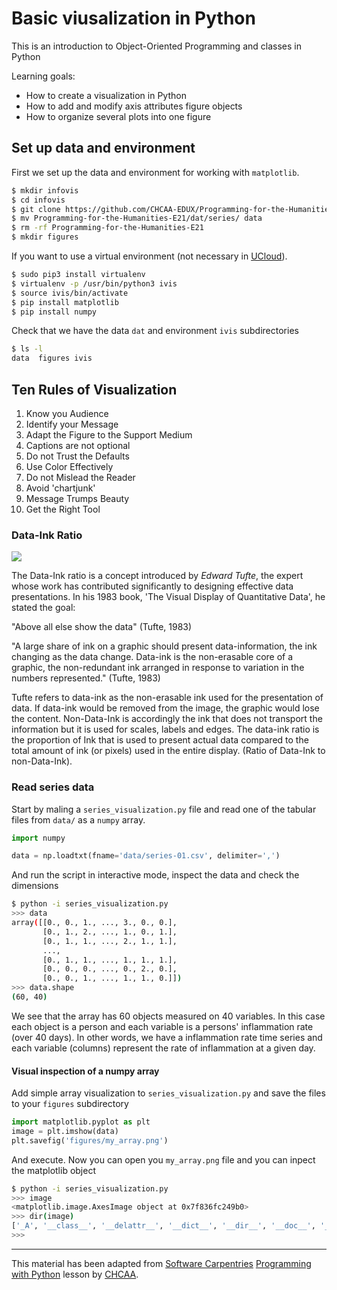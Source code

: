 # Basic viusalization in Python #

This is an introduction to Object-Oriented Programming and classes in Python

Learning goals:

* How to create a visualization in Python
* How to add and modify axis attributes figure objects
* How to organize several plots into one figure

## Set up data and environment ##

First we set up the data and environment for working with `matplotlib`.

```sh
$ mkdir infovis
$ cd infovis
$ git clone https://github.com/CHCAA-EDUX/Programming-for-the-Humanities-E21.git
$ mv Programming-for-the-Humanities-E21/dat/series/ data
$ rm -rf Programming-for-the-Humanities-E21
$ mkdir figures
```

If you want to use a virtual environment (not necessary in [UCloud](https://cloud.sdu.dk/)).

```sh
$ sudo pip3 install virtualenv
$ virtualenv -p /usr/bin/python3 ivis
$ source ivis/bin/activate
$ pip install matplotlib
$ pip install numpy
```

Check that we have the data `dat` and environment `ivis` subdirectories

```sh
$ ls -l
data  figures ivis
```

## Ten Rules of Visualization ##

1. Know you Audience
2. Identify your Message
3. Adapt the Figure to the Support Medium
4. Captions are not optional
5. Do not Trust the Defaults
6. Use Color Effectively
7. Do not Mislead the Reader
8. Avoid 'chartjunk'
9. Message Trumps Beauty
10. Get the Right Tool

### Data-Ink Ratio ###


<img src="https://render.githubusercontent.com/render/math?math=\text{Data-Ink Ratio}=\Huge\frac{\text{Data-Ink}}{\text{Total ink used to print the graphic}}">


The Data-Ink ratio is a concept introduced by _Edward Tufte_, the expert whose work has contributed significantly to designing effective data presentations. In his 1983 book, 'The Visual Display of Quantitative Data', he stated the goal:

"Above all else show the data"
(Tufte, 1983)

"A large share of ink on a graphic should present data-information, the ink changing as the data change. Data-ink is the non-erasable core of a graphic, the non-redundant ink arranged in response to variation in the numbers represented."
(Tufte, 1983)

Tufte refers to data-ink as the non-erasable ink used for the presentation of data. If data-ink would be removed from the image, the graphic would lose the content. Non-Data-Ink is accordingly the ink that does not transport the information but it is used for scales, labels and edges. The data-ink ratio is the proportion of Ink that is used to present actual data compared to the total amount of ink (or pixels) used in the entire display. (Ratio of Data-Ink to non-Data-Ink).

### Read series data ###

Start by maling a `series_visualization.py` file and read one of the tabular files from `data/` as a `numpy` array.

```py
import numpy

data = np.loadtxt(fname='data/series-01.csv', delimiter=',')
```

And run the script in interactive mode, inspect the data and check the dimensions

```sh
$ python -i series_visualization.py
>>> data
array([[0., 0., 1., ..., 3., 0., 0.],
       [0., 1., 2., ..., 1., 0., 1.],
       [0., 1., 1., ..., 2., 1., 1.],
       ...,
       [0., 1., 1., ..., 1., 1., 1.],
       [0., 0., 0., ..., 0., 2., 0.],
       [0., 0., 1., ..., 1., 1., 0.]])
>>> data.shape
(60, 40)
```

We see that the array has 60 objects measured on 40 variables. In this case each object is a person and each variable is a persons' inflammation rate (over 40 days). In other words, we have a inflammation rate time series and each variable (columns) represent the rate of inflammation at a given day. 

#### Visual inspection of a numpy array ####

Add simple array visualization to `series_visualization.py` and save the files to your `figures` subdirectory

```py
import matplotlib.pyplot as plt
image = plt.imshow(data)
plt.savefig('figures/my_array.png')
```

And execute. Now you can open you `my_array.png` file and you can inpect the matplotlib object

```sh
$ python -i series_visualization.py 
>>> image
<matplotlib.image.AxesImage object at 0x7f836fc249b0>
>>> dir(image)
['_A', '__class__', '__delattr__', '__dict__', '__dir__', '__doc__', '__eq__', '__format__', '__ge__', '__getattribute__', '__getstate__', '__gt__', '__hash__', '__init__', '__init_subclass__', '__le__', '__lt__', '__module__', '__ne__', '__new__', '__reduce__', '__reduce_ex__', '__repr__', '__setattr__', '__sizeof__', '__str__', '__subclasshook__', '__weakref__', '_add_checker', '_agg_filter', '_alpha', '_animated', '_axes', '_check_unsampled_image', '_check_update', '_clipon', '_clippath', '_contains', '_default_contains', '_extent', '_filternorm', '_filterrad', '_get_clipping_extent_bbox', '_get_scalar_alpha', '_gid', '_imcache', '_in_layout', '_interpolation', '_label', '_make_image', '_mouseover', '_oid', '_path_effects', '_picker', '_propobservers', '_rasterized', '_remove_method', '_resample', '_rgbacache', '_scale_norm', '_set_gc_clip', '_sketch', '_snap', '_stale', '_sticky_edges', '_transform', '_transformSet', '_update_dict', '_url', '_visible', 'add_callback', 'add_checker', 'autoscale', 'autoscale_None', 'axes', 'callbacksSM', 'can_composite', 'changed', 'check_update', 'clipbox', 'cmap', 'colorbar', 'contains', 'convert_xunits', 'convert_yunits', 'draw', 'eventson', 'figure', 'findobj', 'format_cursor_data', 'get_agg_filter', 'get_alpha', 'get_animated', 'get_array', 'get_children', 'get_clim', 'get_clip_box', 'get_clip_on', 'get_clip_path', 'get_cmap', 'get_contains', 'get_cursor_data', 'get_extent', 'get_figure', 'get_filternorm', 'get_filterrad', 'get_gid', 'get_in_layout', 'get_interpolation', 'get_label', 'get_path_effects', 'get_picker', 'get_rasterized', 'get_resample', 'get_size', 'get_sketch_params', 'get_snap', 'get_tightbbox', 'get_transform', 'get_transformed_clip_path_and_affine', 'get_url', 'get_visible', 'get_window_extent', 'get_zorder', 'have_units', 'is_transform_set', 'make_image', 'mouseover', 'norm', 'origin', 'pchanged', 'pick', 'pickable', 'properties', 'remove', 'remove_callback', 'set', 'set_agg_filter', 'set_alpha', 'set_animated', 'set_array', 'set_clim', 'set_clip_box', 'set_clip_on', 'set_clip_path', 'set_cmap', 'set_contains', 'set_data', 'set_extent', 'set_figure', 'set_filternorm', 'set_filterrad', 'set_gid', 'set_in_layout', 'set_interpolation', 'set_label', 'set_norm', 'set_path_effects', 'set_picker', 'set_rasterized', 'set_resample', 'set_sketch_params', 'set_snap', 'set_transform', 'set_url', 'set_visible', 'set_zorder', 'stale', 'stale_callback', 'sticky_edges', 'to_rgba', 'update', 'update_dict', 'update_from', 'write_png', 'zorder']
>>> 
```








---

This material has been adapted from [Software Carpentries](https://software-carpentry.org/) [Programming with Python](https://swcarpentry.github.io/python-novice-inflammation/) lesson by [CHCAA](https://chcaa.io/#/). 